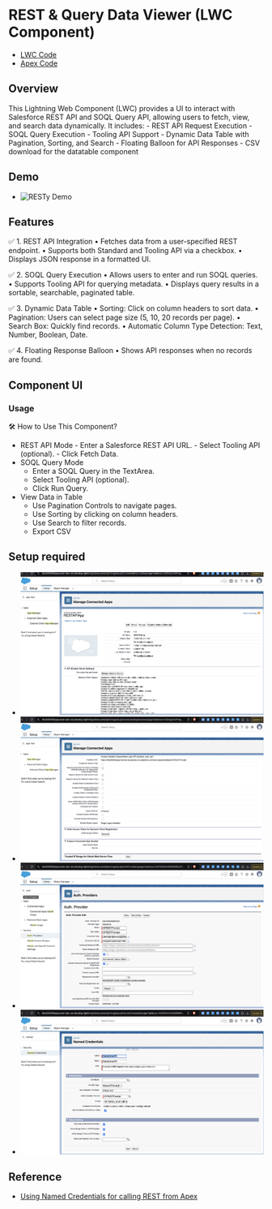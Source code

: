 
# REST & Query Data Viewer (LWC Component)

- [LWC Code](../../../lwrhw/force-app/main/default/lwc/resty/)
- [Apex Code](../../../lwrhw/force-app/main/default/classes/RestResourceController.cls)

## Overview

This Lightning Web Component (LWC) provides a UI to interact with Salesforce REST API and SOQL Query API, allowing users to fetch, view, and search data dynamically. It includes:
	-	REST API Request Execution
	-	SOQL Query Execution
	-	Tooling API Support
	-	Dynamic Data Table with Pagination, Sorting, and Search
	-	Floating Balloon for API Responses
    -   CSV download for the datatable component


## Demo
- ![RESTy Demo](./resty.webm.gif)
## Features

✅ 1. REST API Integration
	•	Fetches data from a user-specified REST endpoint.
	•	Supports both Standard and Tooling API via a checkbox.
	•	Displays JSON response in a formatted UI.

✅ 2. SOQL Query Execution
	•	Allows users to enter and run SOQL queries.
	•	Supports Tooling API for querying metadata.
	•	Displays query results in a sortable, searchable, paginated table.

✅ 3. Dynamic Data Table
	•	Sorting: Click on column headers to sort data.
	•	Pagination: Users can select page size (5, 10, 20 records per page).
	•	Search Box: Quickly find records.
	•	Automatic Column Type Detection: Text, Number, Boolean, Date.

✅ 4. Floating Response Balloon
	•	Shows API responses when no records are found.

## Component UI


### Usage

🛠 How to Use This Component?
-	REST API Mode
	    -	Enter a Salesforce REST API URL.
	    -	Select Tooling API (optional).
	    -	Click Fetch Data.
-	SOQL Query Mode
	-	Enter a SOQL Query in the TextArea.
	-	Select Tooling API (optional).
	-	Click Run Query.
-	View Data in Table
	-	Use Pagination Controls to navigate pages.
	-	Use Sorting by clicking on column headers.
	-	Use Search to filter records.
    -   Export CSV


## Setup required
- ![Connect App Setup-1](./resty3.png)
- ![Connect App Setup-2](./resty4.png)
- ![Auth. Provider](./resty2.png)
- ![Named Credentials](./resty1.png)

## Reference
- [Using Named Credentials for calling REST from Apex
](https://github.com/forcedotcom/b2b-commerce-on-lightning-quickstart/blob/master/examples/lwc/docs/NamedCredentials.md)